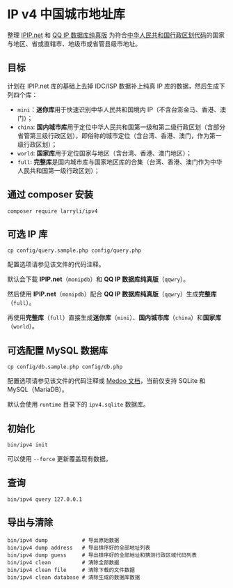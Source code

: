 # IP v4 中国城市地址库

整理 [IPIP.net](https://www.ipip.net) 和 [QQ IP 数据库纯真版](http://www.cz88.net/down/76250/) 为符合[中华人民共和国行政区划代码](http://www.stats.gov.cn/tjsj/tjbz/xzqhdm/)的国家与地区、省或直辖市、地级市或省管县级市地址。

## 目标

计划在 IPIP.net 库的基础上去掉 IDC/ISP 数据补上纯真 IP 库的数据，然后生成下列四个库：

* ```mini```：**迷你库**用于快速识别中华人民共和国境内 IP（不含台澎金马、香港、澳门）；
* ```china```: **国内城市库**用于定位中华人民共和国第一级和第二级行政区划（含部分省管第三级行政区划），即俗称的城市定位（含台湾、香港、澳门，作为第一级行政区划）；
* ```world```: **国家库**用于定位国家与地区（含台湾、香港、澳门地区）；
* ```full```: **完整库**是国内城市库与国家地区库的合集（台湾、香港、澳门作为中华人民共和国第一级行政区划）；

## 通过 composer 安装

```shell
composer require larryli/ipv4
```

## 可选 IP 库

```shell
cp config/query.sample.php config/query.php
```

配置选项请参见该文件的代码注释。

默认会下载 **IPIP.net**（```monipdb```）和 **QQ IP 数据库纯真版**（```qqwry```）。

然后使用 **IPIP.net**（```monipdb```）配合 **QQ IP 数据库纯真版**（```qqwry```）生成**完整库**（```full```）。

再使用**完整库**（```full```）直接生成**迷你库**（```mini```）、**国内城市库**（```china```）和**国家库**（```world```）。

## 可选配置 MySQL 数据库

```shell
cp config/db.sample.php config/db.php
```

配置选项请参见该文件的代码注释或 [Medoo 文档](http://medoo.in/api/new)，当前仅支持 SQLite 和 MySQL（MariaDB）。

默认会使用 ```runtime``` 目录下的 ```ipv4.sqlite``` 数据库。

## 初始化

```shell
bin/ipv4 init
```

可以使用 ```--force``` 更新覆盖现有数据。

## 查询

```shell
bin/ipv4 query 127.0.0.1
```

## 导出与清除

```shell
bin/ipv4 dump           # 导出原始数据
bin/ipv4 dump address   # 导出排序好的全部地址列表
bin/ipv4 dump guess     # 导出排序好的全部地址和猜测行政区域代码列表
bin/ipv4 clean          # 清除全部数据
bin/ipv4 clean file     # 清除下载的文件数据
bin/ipv4 clean database # 清除生成的数据库数据
```
